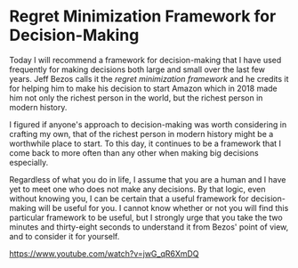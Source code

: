# Regret Minimization Framework for Decision-Making

Today I will recommend a framework for decision-making that I have used frequently for making decisions both large and small over the last few years. Jeff Bezos calls it the _regret minimization framework_ and he credits it for helping him to make his decision to start Amazon which in 2018 made him not only the richest person in the world, but the richest person in modern history.

I figured if anyone's approach to decision-making was worth considering in crafting my own, that of the richest person in modern history might be a worthwhile place to start. To this day, it continues to be a framework that I come back to more often than any other when making big decisions especially.

Regardless of what you do in life, I assume that you are a human and I have yet to meet one who does not make any decisions. By that logic, even without knowing you, I can be certain that a useful framework for decision-making will be useful for you. I cannot know whether or not you will find this particular framework to be useful, but I strongly urge that you take the two minutes and thirty-eight seconds to understand it from Bezos' point of view, and to consider it for yourself.

https://www.youtube.com/watch?v=jwG_qR6XmDQ
